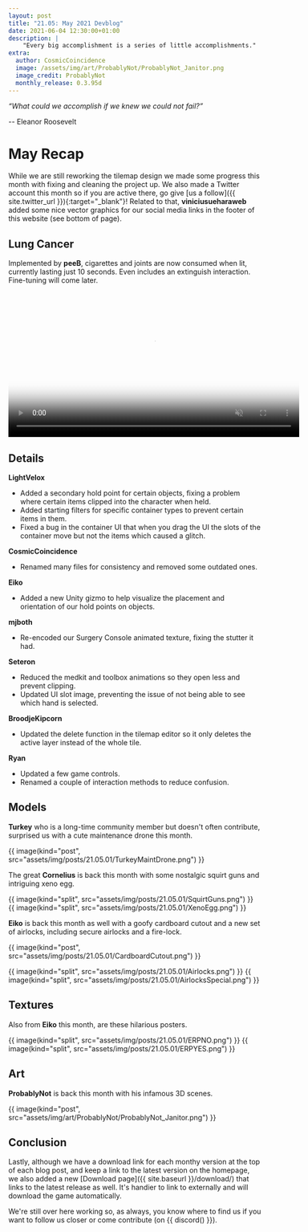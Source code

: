 ```yaml
---
layout: post
title: "21.05: May 2021 Devblog"
date: 2021-06-04 12:30:00+01:00
description: |
    "Every big accomplishment is a series of little accomplishments."
extra:
  author: CosmicCoincidence
  image: /assets/img/art/ProbablyNot/ProbablyNot_Janitor.png
  image_credit: ProbablyNot
  monthly_release: 0.3.95d
---
```


*“What could we accomplish if we knew we could not fail?”*

-- Eleanor Roosevelt

# May Recap

While we are still reworking the tilemap design we made some progress this month with fixing and cleaning the project up. We also made a Twitter account this month so if you are active there, go give [us a follow]({{ site.twitter_url }}){:target="_blank"}! Related to that, **viniciusueharaweb** added some nice vector graphics for our social media links in the footer of this website (see bottom of page).

## Lung Cancer

Implemented by **peeB**, cigarettes and joints are now consumed when lit, currently lasting just 10 seconds. Even includes an extinguish interaction. Fine-tuning will come later.

<video controls muted poster="{{ site.baseurl }}/assets/img/posts/21.05.01/Smokin.png" width="580px">>
  <source src="{{ site.baseurl }}/assets/img/posts/21.05.01/Smokin.mp4" type="video/mp4">
</video>

## Details

**LightVelox**
- Added a secondary hold point for certain objects, fixing a problem where certain items clipped into the character when held.
- Added starting filters for specific container types to prevent certain items in them.
- Fixed a bug in the container UI that when you drag the UI the slots of the container move but not the items which caused a glitch.

**CosmicCoincidence**
- Renamed many files for consistency and removed some outdated ones.

**Eiko**
- Added a new Unity gizmo to help visualize the placement and orientation of our hold points on objects.

**mjboth**
- Re-encoded our Surgery Console animated texture, fixing the stutter it had.

**Seteron**
- Reduced the medkit and toolbox animations so they open less and prevent clipping.
- Updated UI slot image, preventing the issue of not being able to see which hand is selected.

**BroodjeKipcorn**
- Updated the delete function in the tilemap editor so it only deletes the active layer instead of the whole tile.

**Ryan**
- Updated a few game controls.
- Renamed a couple of interaction methods to reduce confusion.

## Models

**Turkey** who is a long-time community member but doesn't often contribute, surprised us with a cute maintenance drone this month.

{{ image(kind="post", src="assets/img/posts/21.05.01/TurkeyMaintDrone.png") }}

The great **Cornelius** is back this month with some nostalgic squirt guns and intriguing xeno egg.

<div class='horizontal-2' markdown='1'>
  {{ image(kind="split", src="assets/img/posts/21.05.01/SquirtGuns.png") }}
  {{ image(kind="split", src="assets/img/posts/21.05.01/XenoEgg.png") }}
</div>

**Eiko** is back this month as well with a goofy cardboard cutout and a new set of airlocks, including secure airlocks and a fire-lock.

{{ image(kind="post", src="assets/img/posts/21.05.01/CardboardCutout.png") }}

<div class='horizontal-2' markdown='1'>
  {{ image(kind="split", src="assets/img/posts/21.05.01/Airlocks.png") }}
  {{ image(kind="split", src="assets/img/posts/21.05.01/AirlocksSpecial.png") }}
</div>

## Textures

Also from **Eiko** this month, are these hilarious posters.

<div class='horizontal-2' markdown='1'>
  {{ image(kind="split", src="assets/img/posts/21.05.01/ERPNO.png") }}
  {{ image(kind="split", src="assets/img/posts/21.05.01/ERPYES.png") }}
</div>

## Art

**ProbablyNot** is back this month with his infamous 3D scenes.

{{ image(kind="post", src="assets/img/art/ProbablyNot/ProbablyNot_Janitor.png") }}

## Conclusion

Lastly, although we have a download link for each monthy version at the top of each blog post, and keep a link to the latest version on the homepage, we also added a new [Download page]({{ site.baseurl }}/download/) that links to the latest release as well. It's handier to link to externally and will download the game automatically.

We're still over here working so, as always, you know where to find us if you want to follow us closer or come contribute (on {{ discord() }}).
